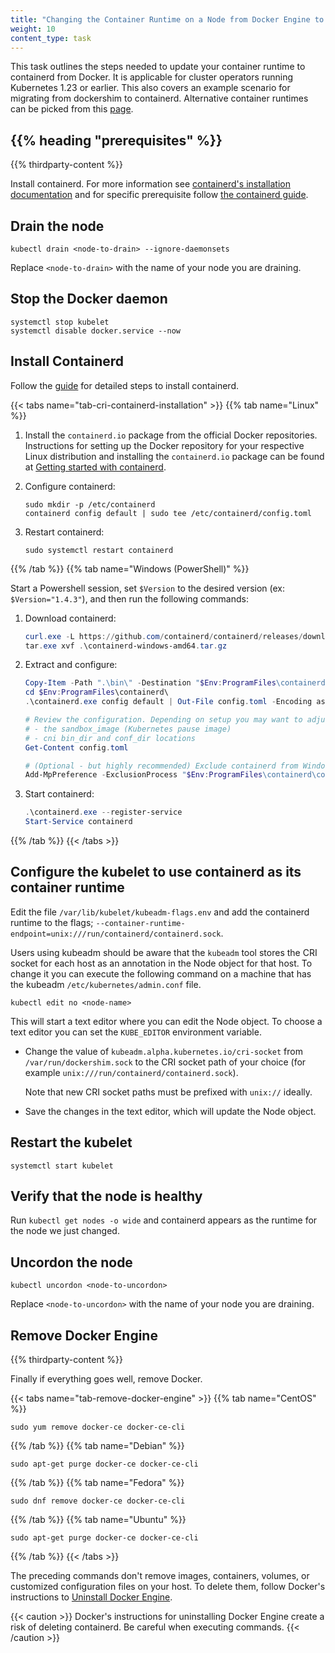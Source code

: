 ```yaml
---
title: "Changing the Container Runtime on a Node from Docker Engine to containerd"
weight: 10
content_type: task 
---
```


This task outlines the steps needed to update your container runtime to containerd from Docker. It
is applicable for cluster operators running Kubernetes 1.23 or earlier. This also covers an
example scenario for migrating from dockershim to containerd. Alternative container runtimes
can be picked from this [page](/docs/setup/production-environment/container-runtimes/).

## {{% heading "prerequisites" %}}

{{% thirdparty-content %}}

Install containerd. For more information see
[containerd's installation documentation](https://containerd.io/docs/getting-started/)
and for specific prerequisite follow
[the containerd guide](/docs/setup/production-environment/container-runtimes/#containerd).

## Drain the node 

```shell
kubectl drain <node-to-drain> --ignore-daemonsets
```

Replace `<node-to-drain>` with the name of your node you are draining.

## Stop the Docker daemon

```shell
systemctl stop kubelet
systemctl disable docker.service --now
```

## Install Containerd

Follow the [guide](/docs/setup/production-environment/container-runtimes/#containerd)
for detailed steps to install containerd.

{{< tabs name="tab-cri-containerd-installation" >}}
{{% tab name="Linux" %}}

1. Install the `containerd.io` package from the official Docker repositories. 
   Instructions for setting up the Docker repository for your respective Linux distribution and
   installing the `containerd.io` package can be found at 
   [Getting started with containerd](https://github.com/containerd/containerd/blob/main/docs/getting-started.md).

1. Configure containerd:

   ```shell
   sudo mkdir -p /etc/containerd
   containerd config default | sudo tee /etc/containerd/config.toml
   ```
1. Restart containerd:

   ```shell
   sudo systemctl restart containerd
   ```
{{% /tab %}}
{{% tab name="Windows (PowerShell)" %}}

Start a Powershell session, set `$Version` to the desired version (ex: `$Version="1.4.3"`), and
then run the following commands:

1. Download containerd:

   ```powershell
   curl.exe -L https://github.com/containerd/containerd/releases/download/v$Version/containerd-$Version-windows-amd64.tar.gz -o containerd-windows-amd64.tar.gz
   tar.exe xvf .\containerd-windows-amd64.tar.gz
   ```

2. Extract and configure:

   ```powershell
   Copy-Item -Path ".\bin\" -Destination "$Env:ProgramFiles\containerd" -Recurse -Force
   cd $Env:ProgramFiles\containerd\
   .\containerd.exe config default | Out-File config.toml -Encoding ascii

   # Review the configuration. Depending on setup you may want to adjust:
   # - the sandbox_image (Kubernetes pause image)
   # - cni bin_dir and conf_dir locations
   Get-Content config.toml

   # (Optional - but highly recommended) Exclude containerd from Windows Defender Scans
   Add-MpPreference -ExclusionProcess "$Env:ProgramFiles\containerd\containerd.exe"
   ```

3. Start containerd:

   ```powershell
   .\containerd.exe --register-service
   Start-Service containerd
   ```

{{% /tab %}}
{{< /tabs >}}

## Configure the kubelet to use containerd as its container runtime

Edit the file `/var/lib/kubelet/kubeadm-flags.env` and add the containerd runtime to the flags;
`--container-runtime-endpoint=unix:///run/containerd/containerd.sock`.

Users using kubeadm should be aware that the `kubeadm` tool stores the CRI socket for each host as
an annotation in the Node object for that host. To change it you can execute the following command
on a machine that has the kubeadm `/etc/kubernetes/admin.conf` file.

```shell
kubectl edit no <node-name>
```

This will start a text editor where you can edit the Node object.
To choose a text editor you can set the `KUBE_EDITOR` environment variable.

- Change the value of `kubeadm.alpha.kubernetes.io/cri-socket` from `/var/run/dockershim.sock`
  to the CRI socket path of your choice (for example `unix:///run/containerd/containerd.sock`).
   
  Note that new CRI socket paths must be prefixed with `unix://` ideally.

- Save the changes in the text editor, which will update the Node object.

## Restart the kubelet

```shell
systemctl start kubelet
```

## Verify that the node is healthy

Run `kubectl get nodes -o wide` and containerd appears as the runtime for the node we just changed.

## Uncordon the node 

```shell
kubectl uncordon <node-to-uncordon>
```

Replace `<node-to-uncordon>` with the name of your node you are draining.

## Remove Docker Engine

{{% thirdparty-content %}}

Finally if everything goes well, remove Docker.

{{< tabs name="tab-remove-docker-engine" >}}
{{% tab name="CentOS" %}}

```shell
sudo yum remove docker-ce docker-ce-cli
```
{{% /tab %}}
{{% tab name="Debian" %}}

```shell
sudo apt-get purge docker-ce docker-ce-cli
```
{{% /tab %}}
{{% tab name="Fedora" %}}

```shell
sudo dnf remove docker-ce docker-ce-cli
```
{{% /tab %}}
{{% tab name="Ubuntu" %}}

```shell
sudo apt-get purge docker-ce docker-ce-cli
```
{{% /tab %}}
{{< /tabs >}}

The preceding commands don't remove images, containers, volumes, or customized configuration files on your host.
To delete them, follow Docker's instructions to [Uninstall Docker Engine](https://docs.docker.com/engine/install/ubuntu/#uninstall-docker-engine).

{{< caution >}}
Docker's instructions for uninstalling Docker Engine create a risk of deleting containerd. Be careful when executing commands.
{{< /caution >}}
